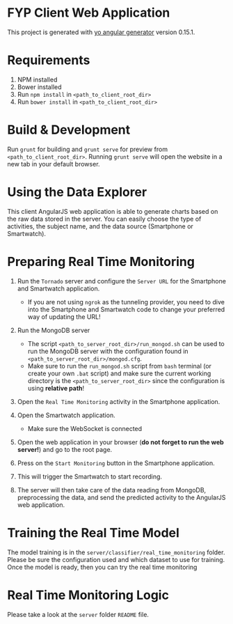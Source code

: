 # FYP Client Web Application
This project is generated with [yo angular generator](https://github.com/yeoman/generator-angular)
version 0.15.1.

# Requirements
1. NPM installed
2. Bower installed
3. Run `npm install` in ```<path_to_client_root_dir>```
4. Run `bower install` in ```<path_to_client_root_dir>```

# Build & Development
Run `grunt` for building and `grunt serve` for preview from ```<path_to_client_root_dir>```.
Running `grunt serve` will open the website in a new tab in your default browser.

# Using the Data Explorer
This client AngularJS web application is able to generate charts based on the raw data stored in the server. You can easily choose the type of activities, the subject name, and the data source (Smartphone or Smartwatch).

# Preparing Real Time Monitoring
1. Run the `Tornado` server and configure the `Server URL` for the Smartphone and Smartwatch application.
   - If you are not using `ngrok` as the tunneling provider, you need to dive into the Smartphone and Smartwatch code to change your preferred way of updating the URL!
   
2. Run the MongoDB server
   - The script ```<path_to_server_root_dir>/run_mongod.sh``` can be used to run the MongoDB server with the configuration found in ```<path_to_server_root_dir>/mongod.cfg```.
   - Make sure to run the ```run_mongod.sh``` script from ```bash``` terminal (or create your own `.bat` script) and make sure the current working directory is the ```<path_to_server_root_dir>``` since the configuration is using **relative path**!
   
3. Open the `Real Time Monitoring` activity in the Smartphone application.
4. Open the Smartwatch application.
   - Make sure the WebSocket is connected
5. Open the web application in your browser (**do not forget to run the web server!**) and go to the root page.
6. Press on the `Start Monitoring` button in the Smartphone application.
7. This will trigger the Smartwatch to start recording.
8. The server will then take care of the data reading from MongoDB, preprocessing the data, and send the predicted activity to the AngularJS web application.

# Training the Real Time Model
The model training is in the `server/classifier/real_time_monitoring` folder. Please be sure the configuration used and which dataset to use for training. Once the model is ready, then you can try the real time monitoring

# Real Time Monitoring Logic
Please take a look at the `server` folder `README` file.
